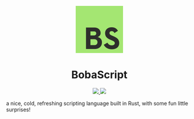 <p align="center">
  <img src="./logo.svg" height="128" />
  <h1 align="center">BobaScript</h1>
</p>

<p align="center">
  <a href="https://github.com/sand-head/BobaScript/actions/workflows/build.yml" target="_blank" rel="noopener noreferrer">
    <img src="https://img.shields.io/github/workflow/status/sand-head/BobaScript/Build?event=push&style=flat-square" />
  </a>
  <a href="https://open.vscode.dev/sand-head/BobaScript" target="_blank" rel="noopener noreferrer">
    <img src="https://img.shields.io/badge/open-in_Visual_Studio_Code-blue?logo=visualstudiocode&style=flat-square" />
  </a>
</p>

a nice, cold, refreshing scripting language built in Rust, with some fun little surprises!
